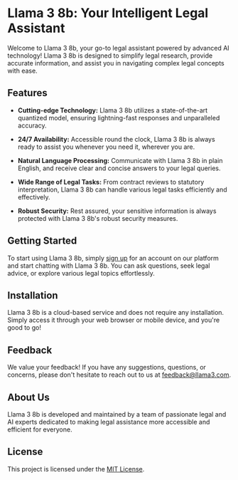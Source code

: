 # Llama 3 8b: Your Intelligent Legal Assistant

Welcome to Llama 3 8b, your go-to legal assistant powered by advanced AI technology! Llama 3 8b is designed to simplify legal research, provide accurate information, and assist you in navigating complex legal concepts with ease.

## Features

- **Cutting-edge Technology:** Llama 3 8b utilizes a state-of-the-art quantized model, ensuring lightning-fast responses and unparalleled accuracy.
  
- **24/7 Availability:** Accessible round the clock, Llama 3 8b is always ready to assist you whenever you need it, wherever you are.

- **Natural Language Processing:** Communicate with Llama 3 8b in plain English, and receive clear and concise answers to your legal queries.

- **Wide Range of Legal Tasks:** From contract reviews to statutory interpretation, Llama 3 8b can handle various legal tasks efficiently and effectively.

- **Robust Security:** Rest assured, your sensitive information is always protected with Llama 3 8b's robust security measures.

## Getting Started

To start using Llama 3 8b, simply [sign up](#) for an account on our platform and start chatting with Llama 3 8b. You can ask questions, seek legal advice, or explore various legal topics effortlessly.

## Installation

Llama 3 8b is a cloud-based service and does not require any installation. Simply access it through your web browser or mobile device, and you're good to go!

## Feedback

We value your feedback! If you have any suggestions, questions, or concerns, please don't hesitate to reach out to us at [feedback@llama3.com](mailto:feedback@llama3.com).

## About Us

Llama 3 8b is developed and maintained by a team of passionate legal and AI experts dedicated to making legal assistance more accessible and efficient for everyone.

## License

This project is licensed under the [MIT License](LICENSE).
